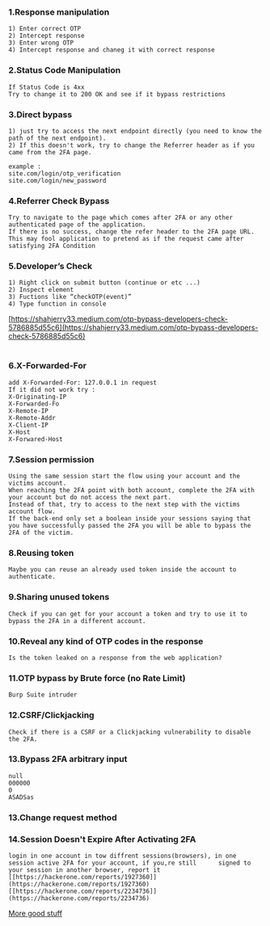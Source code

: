 ### 1.Response manipulation </br>

    1) Enter correct OTP
    2) Intercept response
    3) Enter wrong OTP
    4) Intercept response and chaneg it with correct response


### 2.Status Code Manipulation </br>

    If Status Code is 4xx
    Try to change it to 200 OK and see if it bypass restrictions
    
    
### 3.Direct bypass

    1) just try to access the next endpoint directly (you need to know the path of the next endpoint). 
    2) If this doesn't work, try to change the Referrer header as if you came from the 2FA page.
        
    example :
    site.com/login/otp_verification
    site.com/login/new_password


### 4.Referrer Check Bypass
        
    Try to navigate to the page which comes after 2FA or any other authenticated page of the application.
    If there is no success, change the refer header to the 2FA page URL.
    This may fool application to pretend as if the request came after satisfying 2FA Condition


### 5.Developer’s Check

    1) Right click on submit button (continue or etc ...)
    2) Inspect element
    3) Fuctions like “checkOTP(event)”
    4) Type function in console

[https://shahjerry33.medium.com/otp-bypass-developers-check-5786885d55c6](https://shahjerry33.medium.com/otp-bypass-developers-check-5786885d55c6)<br><br/>


### 6.X-Forwarded-For

    add X-Forwarded-For: 127.0.0.1 in request
    If it did not work try :
    X-Originating-IP
    X-Forwarded-Fo
    X-Remote-IP
    X-Remote-Addr
    X-Client-IP
    X-Host
    X-Forwared-Host
        

### 7.Session permission

    Using the same session start the flow using your account and the victims account. 
    When reaching the 2FA point with both account, complete the 2FA with your account but do not access the next part.
    Instead of that, try to access to the next step with the victims account flow.
    If the back-end only set a boolean inside your sessions saying that you have successfully passed the 2FA you will be able to bypass the 2FA of the victim.

### 8.Reusing token
        
    Maybe you can reuse an already used token inside the account to authenticate.


### 9.Sharing unused tokens

    Check if you can get for your account a token and try to use it to bypass the 2FA in a different account.
        
      
### 10.Reveal any kind of OTP codes in the response

    Is the token leaked on a response from the web application?


### 11.OTP bypass by Brute force (no Rate Limit)

    Burp Suite intruder


### 12.CSRF/Clickjacking

    Check if there is a CSRF or a Clickjacking vulnerability to disable the 2FA.


### 13.Bypass 2FA arbitrary input

    null 
    000000
    0
    ASADSas

### 13.Change request method

### 14.Session Doesn't Expire After Activating 2FA

    login in one account in tow diffrent sessions(browsers), in one session active 2FA for your account, if you,re still      signed to your session in another browser, report it
    [[https://hackerone.com/reports/1927360]](https://hackerone.com/reports/1927360)
    [[https://hackerone.com/reports/2234736]](https://hackerone.com/reports/2234736)

[More good stuff](https://book.hacktricks.xyz/pentesting-web/2fa-bypass)
